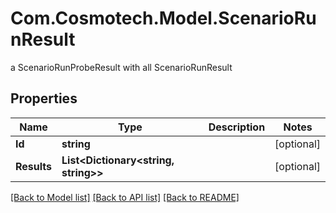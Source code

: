# Com.Cosmotech.Model.ScenarioRunResult
a ScenarioRunProbeResult with all ScenarioRunResult

## Properties

Name | Type | Description | Notes
------------ | ------------- | ------------- | -------------
**Id** | **string** |  | [optional] 
**Results** | **List&lt;Dictionary&lt;string, string&gt;&gt;** |  | [optional] 

[[Back to Model list]](../README.md#documentation-for-models) [[Back to API list]](../README.md#documentation-for-api-endpoints) [[Back to README]](../README.md)

